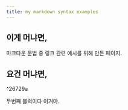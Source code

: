 ```yaml
---
title: my markdown syntax examples
---
```


## 이게 머냐면, 
마크다운 문법 중 링크 관련 예시를 위해 만든 페이지.

## 요건 머냐면,

^26729a

두번째 블럭이다 이거야.

